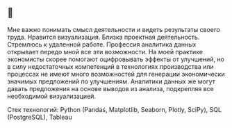 ## 👋
Мне важно понимать смысл деятельности и видеть результаты своего труда. Нравится визуализация. Близка проектная деятельность. Стремлюсь к удаленной работе.
Профессия аналитика данных открывает передо мной все эти возможности. На моей практике экономисты скорее помогают оцифровывать эффекты от улучшений, но в силу недостаточных компетенций в технологиях производства или процессах не имеют много возможностей для генерации экономически значимых предложений по улучшениям. Аналитики данных же могут давать предложения на основе выводов из анализа, подкрепляя все необходимой визуализацией.

Стек технологий:
Python (Pandas, Matplotlib, Seaborn, Plotly, SciPy), SQL (PostgreSQL), Tableau
<!--
**DorokhovaAA/DorokhovaAA** is a ✨ _special_ ✨ repository because its `README.md` (this file) appears on your GitHub profile.

Here are some ideas to get you started:

- 🔭 I’m currently working on ...
- 🌱 I’m currently learning ...
- 👯 I’m looking to collaborate on ...
- 🤔 I’m looking for help with ...
- 💬 Ask me about ...
- 📫 How to reach me: ...
- 😄 Pronouns: ...
- ⚡ Fun fact: ...
-->
